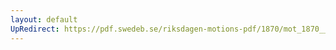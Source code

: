```yaml
---
layout: default
UpRedirect: https://pdf.swedeb.se/riksdagen-motions-pdf/1870/mot_1870__ak__00026.pdf
---
```

